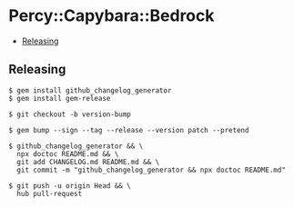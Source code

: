 # Percy::Capybara::Bedrock

<!-- START doctoc generated TOC please keep comment here to allow auto update -->
<!-- DON'T EDIT THIS SECTION, INSTEAD RE-RUN doctoc TO UPDATE -->


- [Releasing](#releasing)

<!-- END doctoc generated TOC please keep comment here to allow auto update -->

## Releasing

```sh-session
$ gem install github_changelog_generator
$ gem install gem-release

$ git checkout -b version-bump

$ gem bump --sign --tag --release --version patch --pretend

$ github_changelog_generator && \
  npx doctoc README.md && \
  git add CHANGELOG.md README.md && \
  git commit -m "github_changelog_generator && npx doctoc README.md"

$ git push -u origin Head && \
  hub pull-request
```
